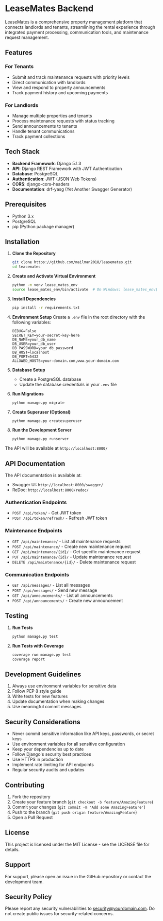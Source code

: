 # LeaseMates Backend

LeaseMates is a comprehensive property management platform that connects landlords and tenants, streamlining the rental experience through integrated payment processing, communication tools, and maintenance request management.

## Features

### For Tenants
- Submit and track maintenance requests with priority levels
- Direct communication with landlords
- View and respond to property announcements
- Track payment history and upcoming payments

### For Landlords
- Manage multiple properties and tenants
- Process maintenance requests with status tracking
- Send announcements to tenants
- Handle tenant communications
- Track payment collections

## Tech Stack

- **Backend Framework**: Django 5.1.3
- **API**: Django REST Framework with JWT Authentication
- **Database**: PostgreSQL
- **Authentication**: JWT (JSON Web Tokens)
- **CORS**: django-cors-headers
- **Documentation**: drf-yasg (Yet Another Swagger Generator)

## Prerequisites

- Python 3.x
- PostgreSQL
- pip (Python package manager)

## Installation

1. **Clone the Repository**
   ```bash
   git clone https://github.com/mailman2018/leasemates.git
   cd leasemates
   ```

2. **Create and Activate Virtual Environment**
   ```bash
   python -m venv lease_mates_env
   source lease_mates_env/bin/activate  # On Windows: lease_mates_env\Scripts\activate
   ```

3. **Install Dependencies**
   ```bash
   pip install -r requirements.txt
   ```

4. **Environment Setup**
   Create a `.env` file in the root directory with the following variables:
   ```env
   DEBUG=False
   SECRET_KEY=your-secret-key-here
   DB_NAME=your_db_name
   DB_USER=your_db_user
   DB_PASSWORD=your_db_password
   DB_HOST=localhost
   DB_PORT=5432
   ALLOWED_HOSTS=your-domain.com,www.your-domain.com
   ```

5. **Database Setup**
   - Create a PostgreSQL database
   - Update the database credentials in your `.env` file

6. **Run Migrations**
   ```bash
   python manage.py migrate
   ```

7. **Create Superuser (Optional)**
   ```bash
   python manage.py createsuperuser
   ```

8. **Run the Development Server**
   ```bash
   python manage.py runserver
   ```

The API will be available at `http://localhost:8000/`

## API Documentation

The API documentation is available at:
- Swagger UI: `http://localhost:8000/swagger/`
- ReDoc: `http://localhost:8000/redoc/`

### Authentication Endpoints

- `POST /api/token/` - Get JWT token
- `POST /api/token/refresh/` - Refresh JWT token

### Maintenance Endpoints

- `GET /api/maintenance/` - List all maintenance requests
- `POST /api/maintenance/` - Create new maintenance request
- `GET /api/maintenance/{id}/` - Get specific maintenance request
- `PUT /api/maintenance/{id}/` - Update maintenance request
- `DELETE /api/maintenance/{id}/` - Delete maintenance request

### Communication Endpoints

- `GET /api/messages/` - List all messages
- `POST /api/messages/` - Send new message
- `GET /api/announcements/` - List all announcements
- `POST /api/announcements/` - Create new announcement

## Testing

1. **Run Tests**
   ```bash
   python manage.py test
   ```

2. **Run Tests with Coverage**
   ```bash
   coverage run manage.py test
   coverage report
   ```

## Development Guidelines

1. Always use environment variables for sensitive data
2. Follow PEP 8 style guide
3. Write tests for new features
4. Update documentation when making changes
5. Use meaningful commit messages

## Security Considerations

- Never commit sensitive information like API keys, passwords, or secret keys
- Use environment variables for all sensitive configuration
- Keep your dependencies up to date
- Follow Django's security best practices
- Use HTTPS in production
- Implement rate limiting for API endpoints
- Regular security audits and updates

## Contributing

1. Fork the repository
2. Create your feature branch (`git checkout -b feature/AmazingFeature`)
3. Commit your changes (`git commit -m 'Add some AmazingFeature'`)
4. Push to the branch (`git push origin feature/AmazingFeature`)
5. Open a Pull Request

## License

This project is licensed under the MIT License - see the LICENSE file for details.

## Support

For support, please open an issue in the GitHub repository or contact the development team.

## Security Policy

Please report any security vulnerabilities to security@yourdomain.com. Do not create public issues for security-related concerns.
